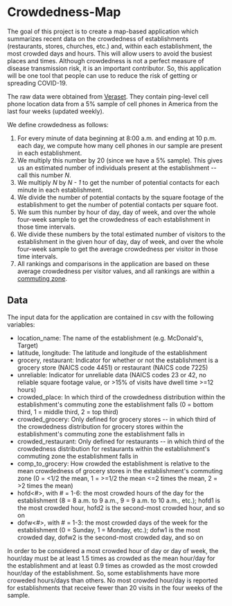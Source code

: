 # Crowdedness-Map

The goal of this project is to create a map-based application which summarizes recent data on the crowdedness of establishments (restaurants, stores, churches, etc.) and, within each establishment, the most crowded days and hours. This will allow users to avoid the busiest places and times. Although crowdedness is not a perfect measure of disease transmission risk, it is an important contributor. So, this application will be one tool that people can use to reduce the risk of getting or spreading COVID-19. 

The raw data were obtained from [Veraset](https://www.veraset.com/). They contain ping-level cell phone location data from a 5% sample of cell phones in America from the last four weeks (updated weekly).

We define crowdedness as follows:
1. For every minute of data beginning at 8:00 a.m. and ending at 10 p.m. each day, we compute how many cell phones in our sample are present in each establishment.
1. We multiply this number by 20 (since we have a 5% sample). This gives us an estimated number of individuals present at the establishment -- call this number *N*.
1. We multiply *N* by *N - 1* to get the number of potential contacts for each minute in each establishment.
1. We divide the number of potential contacts by the square footage of the establishment to get the number of potential contacts per square foot.
1. We sum this number by hour of day, day of week, and over the whole four-week sample to get the crowdedness of each establishment in those time intervals.
1. We divide these numbers by the total estimated number of visitors to the establishment in the given hour of day, day of week, and over the whole four-week sample to get the average crowdedness per visitor in those time intervals.
1. All rankings and comparisons in the application are based on these average crowdedness per visitor values, and all rankings are within a [commuting zone](https://en.wikipedia.org/wiki/Commuting_zone).

## Data

The input data for the application are contained in csv with the following variables:
* location_name: The name of the establishment (e.g. McDonald's, Target)
* latitude, longitude: The latitude and longitude of the establishment
* grocery, restaurant: Indicator for whether or not the establishment is a grocery store (NAICS code 4451) or restaurant (NAICS code 7225)
* unreliable: Indicator for unreliable data (NAICS codes 23 or 42, no reliable square footage value, or >15% of visits have dwell time >=12 hours)
* crowded_place: In which third of the crowdedness distribution within the establishment's commuting zone the establishment falls (0 = bottom third, 1 = middle third, 2 = top third)
* crowded_grocery: Only defined for grocery stores -- in which third of the crowdedness distribution for grocery stores within the establishment's commuting zone the establishment falls in
* crowded_restaurant: Only defined for restaurants -- in which third of the crowdedness distribution for restaurants within the establishment's commuting zone the establishment falls in
* comp_to_grocery: How crowded the establishment is relative to the mean crowdedness of grocery stores in the establishment's commuting zone (0 = <1/2 the mean, 1 = >=1/2 the mean <=2 times the mean, 2 = >2 times the mean)
* hofd<#>, with # = 1-6: the most crowded hours of the day for the establishment (8 = 8 a.m. to 9 a.m., 9 = 9 a.m. to 10 a.m., etc.); hofd1 is the most crowded hour, hofd2 is the second-most crowded hour, and so on
* dofw<#>, with # = 1-3: the most crowded days of the week for the establishment (0 = Sunday, 1 = Monday, etc.); dofw1 is the most crowded day, dofw2 is the second-most crowded day, and so on

In order to be considered a most crowded hour of day or day of week, the hour/day must be at least 1.5 times as crowded as the mean hour/day for the establishment and at least 0.9 times as crowded as the most crowded hour/day of the establishment. So, some establishments have more croweded hours/days than others. No most crowded hour/day is reported for establishments that receive fewer than 20 visits in the four weeks of the sample.
